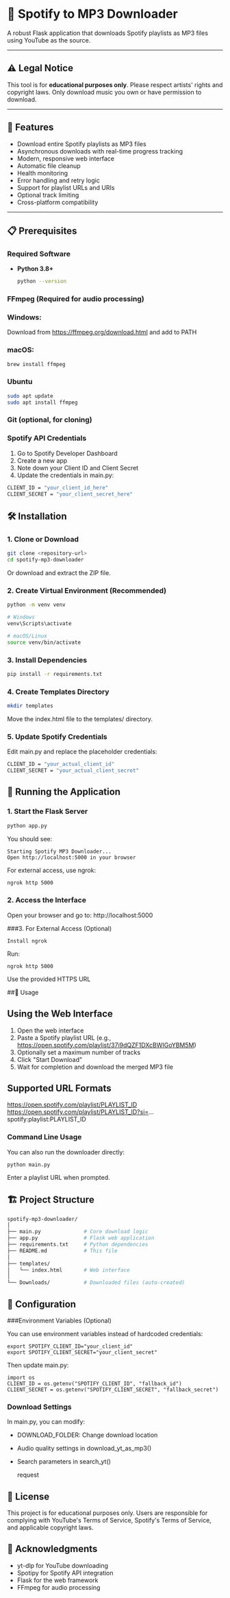# 🎵 Spotify to MP3 Downloader

A robust Flask application that downloads Spotify playlists as MP3 files using YouTube as the source.

---

## ⚠️ Legal Notice
This tool is for **educational purposes only**. Please respect artists' rights and copyright laws. Only download music you own or have permission to download.

---

## 🚀 Features
- Download entire Spotify playlists as MP3 files  
- Asynchronous downloads with real-time progress tracking  
- Modern, responsive web interface  
- Automatic file cleanup  
- Health monitoring  
- Error handling and retry logic  
- Support for playlist URLs and URIs  
- Optional track limiting  
- Cross-platform compatibility  

---

## 📋 Prerequisites

### Required Software
- **Python 3.8+**  
  ```bash
  python --version


### FFmpeg (Required for audio processing)

### Windows:
Download from https://ffmpeg.org/download.html and add to PATH

### macOS:
```bash
brew install ffmpeg
```
### Ubuntu
```bash
sudo apt update
sudo apt install ffmpeg
```
### Git (optional, for cloning)

### Spotify API Credentials
1. Go to Spotify Developer Dashboard
2. Create a new app
3. Note down your Client ID and Client Secret
4. Update the credentials in main.py:
```bash
CLIENT_ID = "your_client_id_here"
CLIENT_SECRET = "your_client_secret_here"
```

## 🛠️ Installation

### 1. Clone or Download
```bash
git clone <repository-url>
cd spotify-mp3-downloader
```
Or download and extract the ZIP file.

### 2. Create Virtual Environment (Recommended)
```bash
python -m venv venv

# Windows
venv\Scripts\activate

# macOS/Linux
source venv/bin/activate
```

### 3. Install Dependencies
```bash
pip install -r requirements.txt
```

### 4. Create Templates Directory
```bash
mkdir templates
```
Move the index.html file to the templates/ directory.

### 5. Update Spotify Credentials
Edit main.py and replace the placeholder credentials:
```bash
CLIENT_ID = "your_actual_client_id"
CLIENT_SECRET = "your_actual_client_secret"
```

## 🚀 Running the Application
### 1. Start the Flask Server
```bash
python app.py
```
You should see:
```
Starting Spotify MP3 Downloader...
Open http://localhost:5000 in your browser
```

For external access, use ngrok:
```bash
ngrok http 5000
```
### 2. Access the Interface
Open your browser and go to: http://localhost:5000

###3. For External Access (Optional)
```
Install ngrok
```
Run:
```
ngrok http 5000
```
Use the provided HTTPS URL

##📝 Usage
## Using the Web Interface

1. Open the web interface
2. Paste a Spotify playlist URL (e.g., https://open.spotify.com/playlist/37i9dQZF1DXcBWIGoYBM5M)
3. Optionally set a maximum number of tracks
4. Click "Start Download"
5. Wait for completion and download the merged MP3 file

## Supported URL Formats
https://open.spotify.com/playlist/PLAYLIST_ID
https://open.spotify.com/playlist/PLAYLIST_ID?si=...
spotify:playlist:PLAYLIST_ID

### Command Line Usage
You can also run the downloader directly:
```
python main.py
```
Enter a playlist URL when prompted.

## 🏗️ Project Structure
```bash
spotify-mp3-downloader/
│
├── main.py              # Core download logic
├── app.py               # Flask web application
├── requirements.txt     # Python dependencies
├── README.md            # This file
│
├── templates/
│   └── index.html       # Web interface
│
└── Downloads/           # Downloaded files (auto-created)
```

## 🔧 Configuration
###Environment Variables (Optional)

You can use environment variables instead of hardcoded credentials:
```
export SPOTIFY_CLIENT_ID="your_client_id"
export SPOTIFY_CLIENT_SECRET="your_client_secret"
```
Then update main.py:
```
import os
CLIENT_ID = os.getenv("SPOTIFY_CLIENT_ID", "fallback_id")
CLIENT_SECRET = os.getenv("SPOTIFY_CLIENT_SECRET", "fallback_secret")
```
### Download Settings

In main.py, you can modify:

- DOWNLOAD_FOLDER: Change download location
- Audio quality settings in download_yt_as_mp3()
- Search parameters in search_yt()

  request

## 📄 License

This project is for educational purposes only. Users are responsible for complying with YouTube's Terms of Service, Spotify's Terms of Service, and applicable copyright laws.

## 🙏 Acknowledgments
- yt-dlp for YouTube downloading
- Spotipy for Spotify API integration
- Flask for the web framework
- FFmpeg for audio processing
